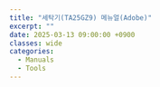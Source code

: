 ```yaml
---
title: "세탁기(TA25GZ9) 메뉴얼(Adobe)"
excerpt: ""
date: 2025-03-13 09:00:00 +0900
classes: wide
categories:
  - Manuals
  - Tools
---
```


<div id="adobe-dc-view" style="width: 100%;"></div>
<script src="https://acrobatservices.adobe.com/view-sdk/viewer.js"></script>
<script type="text/javascript">
	document.addEventListener("adobe_dc_view_sdk.ready", function(){ 
		var adobeDCView = new AdobeDC.View({clientId: "5c4184fd7735476b829cb3e69527dd61", divId: "adobe-dc-view"});
		adobeDCView.previewFile({
			content:{location: {url: "{{ site.url }}{{ site.baseurl }}/assets/resources/TA25GZ9_MANUAL.pdf"}},
			metaData:{fileName: "TA25GZ9_MANUAL.pdf"}
		}, {embedMode: "IN_LINE"});
	});
</script>